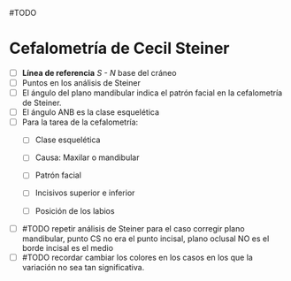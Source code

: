 #TODO 
# Cefalometría de Cecil Steiner
- [ ] **Línea de referencia** _S - N_ base del cráneo
- [ ] Puntos en los análisis de Steiner
- [ ] El ángulo del plano mandibular indica el patrón facial en la cefalometría de Steiner.
- [ ] El ángulo ANB es la clase esquelética
- [ ] Para la tarea de la cefalometría:
	- [ ] Clase esquelética
	- [ ] Causa: Maxilar o mandibular
	- [ ] Patrón facial
	- [ ] Incisivos superior e inferior
	- [ ] Posición de los labios



- [ ] #TODO repetir análisis de Steiner para el caso corregir plano mandibular, punto CS no era el punto incisal, plano oclusal NO es el borde incisal es el medio
- [ ] #TODO recordar cambiar los colores en los casos en los que la variación no sea tan significativa.
